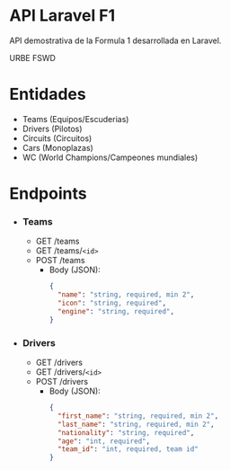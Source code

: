 # API Laravel F1

API demostrativa de la Formula 1 desarrollada en Laravel.

URBE FSWD

# Entidades

- Teams (Equipos/Escuderias)
- Drivers (Pilotos)
- Circuits (Circuitos)
- Cars (Monoplazas)
- WC (World Champions/Campeones mundiales)

# Endpoints

- ### Teams
  - GET /teams
  - GET /teams/`<id>`
  - POST /teams
    - Body (JSON):
      ```json
      {
        "name": "string, required, min 2",
        "icon": "string, required",
        "engine": "string, required",
      }
      ```

- ### Drivers
  - GET /drivers
  - GET /drivers/`<id>`
  - POST /drivers
    - Body (JSON):
      ```json
      {
        "first_name": "string, required, min 2",
        "last_name": "string, required, min 2",
        "nationality": "string, required",
        "age": "int, required",
        "team_id": "int, required, team id"
      }
      ```